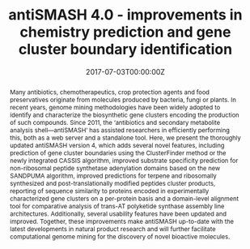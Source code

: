 ---
abstract: Many antibiotics, chemotherapeutics, crop protection agents and food preservatives originate from molecules produced by bacteria, fungi or plants. In recent years, genome mining methodologies have been widely adopted to identify and characterize the biosynthetic gene clusters encoding the production of such compounds. Since 2011, the ‘antibiotics and secondary metabolite analysis shell—antiSMASH’ has assisted researchers in efficiently performing this, both as a web server and a standalone tool. Here, we present the thoroughly updated antiSMASH version 4, which adds several novel features, including prediction of gene cluster boundaries using the ClusterFinder method or the newly integrated CASSIS algorithm, improved substrate specificity prediction for non-ribosomal peptide synthetase adenylation domains based on the new SANDPUMA algorithm, improved predictions for terpene and ribosomally synthesized and post-translationally modified peptides cluster products, reporting of sequence similarity to proteins encoded in experimentally characterized gene clusters on a per-protein basis and a domain-level alignment tool for comparative analysis of trans-AT polyketide synthase assembly line architectures. Additionally, several usability features have been updated and improved. Together, these improvements make antiSMASH up-to-date with the latest developments in natural product research and will further facilitate computational genome mining for the discovery of novel bioactive molecules.
authors:
- Kai Blin
- Thomas Wolf
- admin
- Xiaowen Lu
- Christopher J Schwalen
- Satria A Kautsar
- Hernando G Suarez Duran
- Emmanuel LC de los Santos
- Hyun U Kim
- Mariana Nave
- Jeroen S Dickschat
- Douglas A Mitchell
- Ekaterina Shelest
- Rainer Breitling
- Eriko Takano
- Sang Y Lee
- Tilmann Weber
- Marnix H Medema
date: "2017-07-03T00:00:00Z"
doi: "10.1093/nar/gkx319"
featured: true
image:
  caption: ""
  focal_point: ""
  preview_only: false
projects: []
publication: '*Nucleic Acids Research, 45*(W1)'
publication_short: ""
publication_types:
- "2"
publishDate: "2017-07-03T00:00:00Z"
slides: ""
summary: New version of antiSMASH, featuring improvements on NRPS and terpene predictions via the SANDPUMA and prediCAT algorithms.
tags:
- software
title: antiSMASH 4.0 - improvements in chemistry prediction and gene cluster boundary identification
url_code: ""
url_dataset: ""
url_pdf: "files/Blin_NAR_2017.pdf"
url_poster: ""
url_project: ""
url_slides: ""
url_source: ""
url_video: ""
---